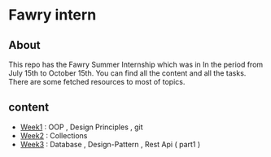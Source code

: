 # Fawry intern
## About 
This repo has the Fawry Summer Internship which was in In the period from July 15th to October 15th. You can find all the content and all the tasks.
There are some fetched resources to most of topics. 
## content
* [Week1](https://github.com/eagledev-am/fawry-intern/tree/main/week1) : OOP , Design Principles , git
* [Week2](https://github.com/eagledev-am/fawry-intern/tree/main/week2) : Collections
* [Week3](https://github.com/eagledev-am/fawry-intern/tree/main/week3) : Database , Design-Pattern , Rest Api ( part1  )
